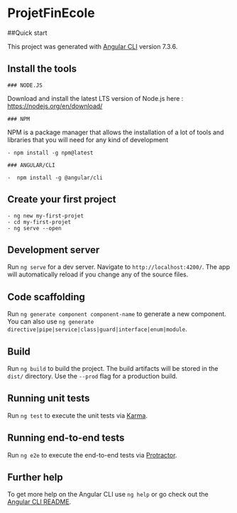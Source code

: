 # ProjetFinEcole

 ##Quick start

This project was generated with [Angular CLI](https://github.com/angular/angular-cli) version 7.3.6.

  ## Install the tools

    ### NODE.JS
Download and install the latest LTS version of Node.js here :
https://nodejs.org/en/download/

    ### NPM

NPM is a package manager that allows the installation of a lot of tools and libraries that you will need for any kind of development

    - npm install -g npm@latest

    ### ANGULAR/CLI

    -  npm install -g @angular/cli

  ## Create your first project

    - ng new my-first-projet
    - cd my-first-projet
    - ng serve --open

## Development server

Run `ng serve` for a dev server. Navigate to `http://localhost:4200/`. The app will automatically reload if you change any of the source files.

## Code scaffolding

Run `ng generate component component-name` to generate a new component. You can also use `ng generate directive|pipe|service|class|guard|interface|enum|module`.

## Build

Run `ng build` to build the project. The build artifacts will be stored in the `dist/` directory. Use the `--prod` flag for a production build.

## Running unit tests

Run `ng test` to execute the unit tests via [Karma](https://karma-runner.github.io).

## Running end-to-end tests

Run `ng e2e` to execute the end-to-end tests via [Protractor](http://www.protractortest.org/).

## Further help

To get more help on the Angular CLI use `ng help` or go check out the [Angular CLI README](https://github.com/angular/angular-cli/blob/master/README.md).
